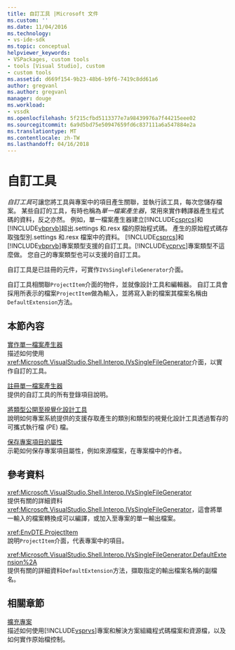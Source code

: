 ```yaml
---
title: 自訂工具 |Microsoft 文件
ms.custom: ''
ms.date: 11/04/2016
ms.technology:
- vs-ide-sdk
ms.topic: conceptual
helpviewer_keywords:
- VSPackages, custom tools
- tools [Visual Studio], custom
- custom tools
ms.assetid: d669f154-9b23-48b6-b9f6-7419c8dd61a6
author: gregvanl
ms.author: gregvanl
manager: douge
ms.workload:
- vssdk
ms.openlocfilehash: 5f215cfbd5113377e7a98439976a7f44215eee02
ms.sourcegitcommit: 6a9d5bd75e50947659fd6c837111a6a547884e2a
ms.translationtype: MT
ms.contentlocale: zh-TW
ms.lasthandoff: 04/16/2018
---
```

# <a name="custom-tools"></a>自訂工具
*自訂工具*可讓您將工具與專案中的項目產生關聯，並執行該工具，每次您儲存檔案。 某些自訂的工具，有時也稱為*單一檔案產生器*，常用來實作轉譯器產生程式碼的資料，反之亦然。 例如，單一檔案產生器建立[!INCLUDE[csprcs](../../data-tools/includes/csprcs_md.md)]和[!INCLUDE[vbprvb](../../code-quality/includes/vbprvb_md.md)]超出.settings 和.resx 檔的原始程式碼。 產生的原始程式碼存取強型別.settings 和.resx 檔案中的資料。 [!INCLUDE[csprcs](../../data-tools/includes/csprcs_md.md)]和[!INCLUDE[vbprvb](../../code-quality/includes/vbprvb_md.md)]專案類型支援的自訂工具。[!INCLUDE[vcprvc](../../code-quality/includes/vcprvc_md.md)]專案類型不這麼做。 您自己的專案類型也可以支援的自訂工具。  
  
 自訂工具是已註冊的元件，可實作`IVsSingleFileGenerator`介面。  
  
 自訂工具相關聯`ProjectItem`介面的物件，並就像設計工具和編輯器。 自訂工具會採用所表示的檔案`ProjectItem`做為輸入，並將寫入新的檔案其檔案名稱由`DefaultExtension`方法。  
  
## <a name="in-this-section"></a>本節內容  
 [實作單一檔案產生器](../../extensibility/internals/implementing-single-file-generators.md)  
 描述如何使用<xref:Microsoft.VisualStudio.Shell.Interop.IVsSingleFileGenerator>介面，以實作自訂的工具。  
  
 [註冊單一檔案產生器](../../extensibility/internals/registering-single-file-generators.md)  
 提供的自訂工具的所有登錄項目說明。  
  
 [將類型公開至視覺化設計工具](../../extensibility/internals/exposing-types-to-visual-designers.md)  
 說明如何專案系統提供的支援存取產生的類別和類型的視覺化設計工具透過暫存的可攜式執行檔 (PE) 檔。  
  
 [保存專案項目的屬性](../../extensibility/persisting-the-property-of-a-project-item.md)  
 示範如何保存專案項目屬性，例如來源檔案，在專案檔中的作者。  
  
## <a name="reference"></a>參考資料  
 <xref:Microsoft.VisualStudio.Shell.Interop.IVsSingleFileGenerator>  
 提供有關的詳細資料<xref:Microsoft.VisualStudio.Shell.Interop.IVsSingleFileGenerator>，這會將單一輸入的檔案轉換成可以編譯，或加入至專案的單一輸出檔案。  
  
 <xref:EnvDTE.ProjectItem>  
 說明`ProjectItem`介面，代表專案中的項目。  
  
 <xref:Microsoft.VisualStudio.Shell.Interop.IVsSingleFileGenerator.DefaultExtension%2A>  
 提供有關的詳細資料`DefaultExtension`方法，擷取指定的輸出檔案名稱的副檔名。  
  
## <a name="related-sections"></a>相關章節  
 [擴充專案](../../extensibility/extending-projects.md)  
 描述如何使用[!INCLUDE[vsprvs](../../code-quality/includes/vsprvs_md.md)]專案和解決方案組織程式碼檔案和資源檔，以及如何實作原始檔控制。